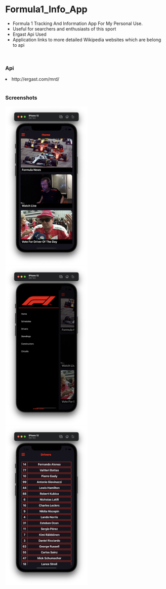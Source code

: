 <h1> Formula1_Info_App </h1>
<ul>
<li>Formula 1 Tracking And Information App For My Personal Use.</li>
<li>Useful for searchers and enthusiasts of this sport</li>
<li>Ergast Api Used</li>
<li>Application links to more detailed Wikipedia websites which are belong to api</li>
</ul>
<br>
<h3>Api</h3>
<li>http://ergast.com/mrd/</li>
<br>
<h3>Screenshots</h3>
<div class="row">
  <div class="column">
<img src = "screenshots/s1.png" width="260" height="500"/>
<img src = "screenshots/s2.png" width="260" height="500"/>
<img src = "screenshots/s3.png" width="260" height="500"/>
</div><br>
